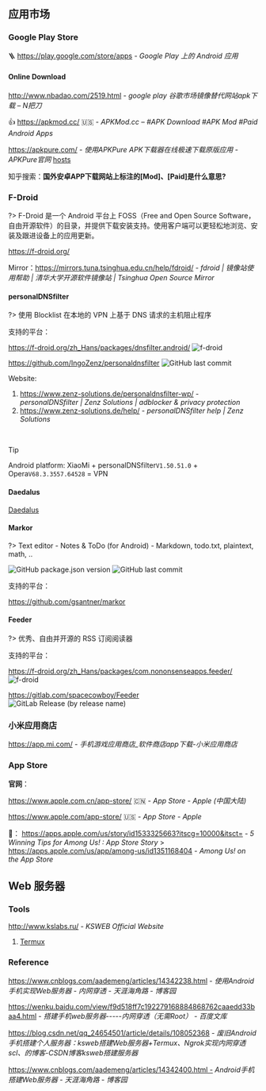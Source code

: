 ## 应用市场

### Google Play Store

🪜 https://play.google.com/store/apps - *Google Play 上的 Android 应用*


#### Online Download

http://www.nbadao.com/2519.html - *google play 谷歌市场镜像替代网站apk下载 – N把刀*

👍 https://apkmod.cc/ 🇺🇸 - *APKMod.cc – #APK Download #APK Mod #Paid Android Apps*

https://apkpure.com/ - *使用APKPure APK下载器在线极速下载原版应用 - APKPure官网* 
<i class="con octicon-file tag-icon"></i>
[hosts](https://zhuanlan.zhihu.com/p/47225701)

知乎搜索：**国外安卓APP下载网站上标注的[Mod]、[Paid]是什么意思?**


### F-Droid

?> F-Droid 是一个 Android 平台上 FOSS（Free and Open Source Software，自由开源软件）的目录，并提供下载安装支持。使用客户端可以更轻松地浏览、安装及跟进设备上的应用更新。

<i class="ri-android-line"></i>
https://f-droid.org/

Mirror：https://mirrors.tuna.tsinghua.edu.cn/help/fdroid/ - *fdroid | 镜像站使用帮助 | 清华大学开源软件镜像站 | Tsinghua Open Source Mirror*



#### personalDNSfilter

?> 使用 Blocklist 在本地的 VPN 上基于 DNS 请求的主机阻止程序

支持的平台：
<i class="fa fa-windows"></i>
<i class="fa fa-linux"></i>
<i class="ri-android-line"></i>
<i class="ri-google-play-line"></i>

https://f-droid.org/zh_Hans/packages/dnsfilter.android/
![f-droid](https://badgen.net/f-droid/v/dnsfilter.android)

<i class="fa fa-github"></i>
https://github.com/IngoZenz/personaldnsfilter ![GitHub last commit](https://badgen.net/github/last-commit/IngoZenz/personaldnsfilter?icon=github&color=blue)

Website:

1. https://www.zenz-solutions.de/personaldnsfilter-wp/ - *personalDNSfilter | Zenz Solutions | adblocker & privacy protection*
2. https://www.zenz-solutions.de/help/ - *personalDNSfilter help | Zenz Solutions*

<br/>

> [!TIP]
> Android platform: XiaoMi + personalDNSfilter`V1.50.51.0` + Opera`V68.3.3557.64528` = VPN

#### Daedalus

[Daedalus](tools/hosts?id=daedalus)

#### Markor

?> Text editor - Notes & ToDo (for Android) - Markdown, todo.txt, plaintext, math, ..

![GitHub package.json version](https://img.shields.io/github/package-json/v/docsifyjs/docsify?logo=github&style=social)
![GitHub last commit](https://badgen.net/github/last-commit/gsantner/markor?icon=github&color=blue)

支持的平台：
<i class="fa fa-android"></i>

<i class="fa fa-github"></i> https://github.com/gsantner/markor

#### Feeder

?> 优秀、自由并开源的 RSS 订阅阅读器

支持的平台：
<i class="fa fa-android"></i>

https://f-droid.org/zh_Hans/packages/com.nononsenseapps.feeder/
![f-droid](https://badgen.net/f-droid/v/com.nononsenseapps.feeder)

<i class="fa fa-gitlab medium-orange"></i>
https://gitlab.com/spacecowboy/Feeder
![GitLab Release (by release name)](https://img.shields.io/gitlab/v/release/spacecowboy/Feeder?include_prereleases&logo=gitlab)

### 小米应用商店

https://app.mi.com/ - *手机游戏应用商店_软件商店app下载-小米应用商店*

### App Store

**官网**：

https://www.apple.com.cn/app-store/ 🇨🇳 - *App Store - Apple (中国大陆)*

https://www.apple.com/app-store/ 🇺🇸 - *App Store - Apple*

🌰： https://apps.apple.com/us/story/id1533325663?itscg=10000&itsct= - *5 Winning Tips for Among Us! : App Store Story* > https://apps.apple.com/us/app/among-us/id1351168404 - *Among Us! on the App Store*

## Web 服务器

### Tools

http://www.kslabs.ru/ - *KSWEB Official Website*

1. [Termux](/os/mobile/app-termux.md)

### Reference

https://www.cnblogs.com/aademeng/articles/14342238.html - *使用Android手机实现Web服务器 - 内网穿透 - 天涯海角路 - 博客园*

https://wenku.baidu.com/view/f9d518ff7c192279168884868762caaedd33baa4.html - *搭建手机web服务器-----内网穿透（无需Root） - 百度文库*

https://blog.csdn.net/qq_24654501/article/details/108052368 - *废旧Android手机搭建个人服务器：ksweb搭建Web服务器+Termux、Ngrok实现内网穿透scl、的博客-CSDN博客ksweb搭建服务器*

https://www.cnblogs.com/aademeng/articles/14342400.html - *Android手机搭建Web服务器 - 天涯海角路 - 博客园*